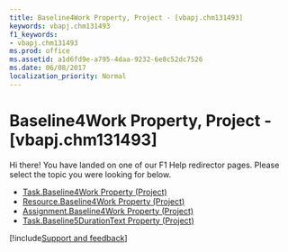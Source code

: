 ```yaml
---
title: Baseline4Work Property, Project - [vbapj.chm131493]
keywords: vbapj.chm131493
f1_keywords:
- vbapj.chm131493
ms.prod: office
ms.assetid: a1d6fd9e-a795-4daa-9232-6e8c52dc7526
ms.date: 06/08/2017
localization_priority: Normal
---
```



# Baseline4Work Property, Project - [vbapj.chm131493]

Hi there! You have landed on one of our F1 Help redirector pages. Please select the topic you were looking for below.

- [Task.Baseline4Work Property (Project)](https://msdn.microsoft.com/library/e988be46-0d46-c06e-6ae1-2d00ae430075%28Office.15%29.aspx)
- [Resource.Baseline4Work Property (Project)](https://msdn.microsoft.com/library/43a6eac6-59da-771e-063b-63d3016faf79%28Office.15%29.aspx)
- [Assignment.Baseline4Work Property (Project)](https://msdn.microsoft.com/library/d1d075e6-c248-1b7c-470c-95ae2241def7%28Office.15%29.aspx)
- [Task.Baseline5DurationText Property (Project)](https://msdn.microsoft.com/library/b6ac8444-0d82-2ff6-dad3-a982bc4413a2%28Office.15%29.aspx)

[!include[Support and feedback](~/includes/feedback-boilerplate.md)]